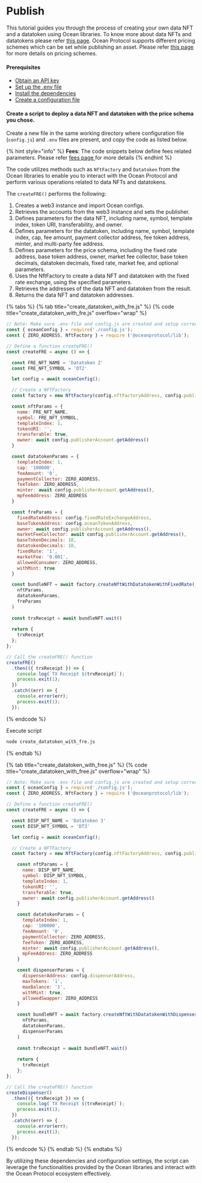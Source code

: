# Publish

This tutorial guides you through the process of creating your own data NFT and a datatoken using Ocean libraries. To know more about data NFTs and datatokens please refer [this page](../contracts/datanft-and-datatoken.md). Ocean Protocol supports different pricing schemes which can be set while publishing an asset. Please refer [this page](../contracts/pricing-schemas.md) for more details on pricing schemes.

#### Prerequisites

* [Obtain an API key](../get-api-keys-for-blockchain-access.md)
* [Set up the .env file](configuration.md#create-a-env-file)
* [Install the dependencies](configuration.md#setup-dependencies)
* [Create a configuration file](configuration.md#create-a-configuration-file)

#### Create a script to deploy a data NFT and datatoken with the price schema you chose.

Create a new file in the same working directory where configuration file (`config.js`) and `.env` files are present, and copy the code as listed below.

{% hint style="info" %}
**Fees**: The code snippets below define fees related parameters. Please refer [fees page ](../contracts/fees.md)for more details
{% endhint %}

The code utilizes methods such as `NftFactory` and `Datatoken` from the Ocean libraries to enable you to interact with the Ocean Protocol and perform various operations related to data NFTs and datatokens.&#x20;

The `createFRE()` performs the following:

1. Creates a web3 instance and import Ocean configs.
2. Retrieves the accounts from the web3 instance and sets the publisher.
3. Defines parameters for the data NFT, including name, symbol, template index, token URI, transferability, and owner.
4. Defines parameters for the datatoken, including name, symbol, template index, cap, fee amount, payment collector address, fee token address, minter, and multi-party fee address.
5. Defines parameters for the price schema, including the fixed rate address, base token address, owner, market fee collector, base token decimals, datatoken decimals, fixed rate, market fee, and optional parameters.
6. Uses the NftFactory to create a data NFT and datatoken with the fixed rate exchange, using the specified parameters.
7. Retrieves the addresses of the data NFT and datatoken from the result.
8. Returns the data NFT and datatoken addresses.

{% tabs %}
{% tab title="create_datatoken_with_fre.js" %}
{% code title="create_datatoken_with_fre.js" overflow="wrap" %}
```javascript
// Note: Make sure .env file and config.js are created and setup correctly
const { oceanConfig } = require('./config.js');
const { ZERO_ADDRESS, NftFactory } = require ('@oceanprotocol/lib');

// Define a function createFRE()
const createFRE = async () => {

  const FRE_NFT_NAME = 'Datatoken 2'
  const FRE_NFT_SYMBOL = 'DT2'

  let config = await oceanConfig();

  // Create a NFTFactory
  const factory = new NftFactory(config.nftFactoryAddress, config.publisherAccount);

  const nftParams = {
    name: FRE_NFT_NAME,
    symbol: FRE_NFT_SYMBOL,
    templateIndex: 1,
    tokenURI: '',
    transferable: true,
    owner: await config.publisherAccount.getAddress()
  }

  const datatokenParams = {
    templateIndex: 1,
    cap: '100000',
    feeAmount: '0',
    paymentCollector: ZERO_ADDRESS,
    feeToken: ZERO_ADDRESS,
    minter: await config.publisherAccount.getAddress(),
    mpFeeAddress: ZERO_ADDRESS
  }

  const freParams = {
    fixedRateAddress: config.fixedRateExchangeAddress,
    baseTokenAddress: config.oceanTokenAddress,
    owner: await config.publisherAccount.getAddress(),
    marketFeeCollector: await config.publisherAccount.getAddress(),
    baseTokenDecimals: 18,
    datatokenDecimals: 18,
    fixedRate: '1',
    marketFee: '0.001',
    allowedConsumer: ZERO_ADDRESS,
    withMint: true
  }

  const bundleNFT = await factory.createNftWithDatatokenWithFixedRate(
    nftParams,
    datatokenParams,
    freParams
  )
  
  const trxReceipt = await bundleNFT.wait()
  
  return {
    trxReceipt
  };
};

// Call the createFRE() function 
createFRE()
  .then(({ trxReceipt }) => {
    console.log(`TX Receipt ${trxReceipt}`);
    process.exit(1);
  })
  .catch((err) => {
    console.error(err);
    process.exit(1);
  });
```
{% endcode %}

Execute script

```bash
node create_datatoken_with_fre.js
```
{% endtab %}

{% tab title="create_datatoken_with_free.js" %}
{% code title="create_datatoken_with_free.js" overflow="wrap" %}
```javascript
// Note: Make sure .env file and config.js are created and setup correctly
const { oceanConfig } = require('./config.js');
const { ZERO_ADDRESS, NftFactory } = require ('@oceanprotocol/lib');

// Define a function createFRE()
const createFRE = async () => {

  const DISP_NFT_NAME = 'Datatoken 3'
  const DISP_NFT_SYMBOL = 'DT3'

  let config = await oceanConfig();

  // Create a NFTFactory
  const factory = new NftFactory(config.nftFactoryAddress, config.publisherAccount);

    const nftParams = {
      name: DISP_NFT_NAME,
      symbol: DISP_NFT_SYMBOL,
      templateIndex: 1,
      tokenURI: '',
      transferable: true,
      owner: await config.publisherAccount.getAddress()
    }

    const datatokenParams = {
      templateIndex: 1,
      cap: '100000',
      feeAmount: '0',
      paymentCollector: ZERO_ADDRESS,
      feeToken: ZERO_ADDRESS,
      minter: await config.publisherAccount.getAddress(),
      mpFeeAddress: ZERO_ADDRESS
    }

    const dispenserParams = {
      dispenserAddress: config.dispenserAddress,
      maxTokens: '1',
      maxBalance: '1',
      withMint: true,
      allowedSwapper: ZERO_ADDRESS
    }

    const bundleNFT = await factory.createNftWithDatatokenWithDispenser(
      nftParams,
      datatokenParams,
      dispenserParams
    )
    
    const trxReceipt = await bundleNFT.wait()
    
    return {
      trxReceipt
    };
};

// Call the createFRE() function 
createDispenser()
  .then(({ trxReceipt }) => {
    console.log(`TX Receipt ${trxReceipt}`);
    process.exit(1);
  })
  .catch((err) => {
    console.error(err);
    process.exit(1);
  });
```
{% endcode %}
{% endtab %}
{% endtabs %}

By utilizing these dependencies and configuration settings, the script can leverage the functionalities provided by the Ocean libraries and interact with the Ocean Protocol ecosystem effectively.
